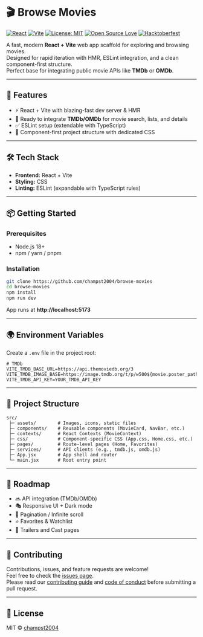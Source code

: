 # 🎬 Browse Movies

[![React](https://img.shields.io/badge/React-20232A?style=for-the-badge&logo=react&logoColor=61DAFB)](https://react.dev/)
[![Vite](https://img.shields.io/badge/Vite-646CFF?style=for-the-badge&logo=vite&logoColor=FFD62E)](https://vitejs.dev/)
[![License: MIT](https://img.shields.io/badge/License-MIT-green.svg?style=for-the-badge)](./LICENSE)
[![Open Source Love](https://badges.frapsoft.com/os/v1/open-source.svg?v=103)](https://github.com/ellerbrock/open-source-badges/)
[![Hacktoberfest](https://img.shields.io/badge/Hacktoberfest-2025-orange.svg?style=for-the-badge)](https://hacktoberfest.com/)

A fast, modern **React + Vite** web app scaffold for exploring and browsing movies.  
Designed for rapid iteration with HMR, ESLint integration, and a clean component-first structure.  
Perfect base for integrating public movie APIs like **TMDb** or **OMDb**.

---

## 🚀 Features
- ⚡ React + Vite with blazing-fast dev server & HMR  
- 🔎 Ready to integrate **TMDb/OMDb** for movie search, lists, and details  
- ✅ ESLint setup (extendable with TypeScript)  
- 🎨 Component-first project structure with dedicated CSS  

---

## 🛠️ Tech Stack
- **Frontend:** React + Vite  
- **Styling:** CSS  
- **Linting:** ESLint (expandable with TypeScript rules)  

---

## 📦 Getting Started
### Prerequisites
- Node.js 18+  
- npm / yarn / pnpm  

### Installation
```bash
git clone https://github.com/champst2004/browse-movies
cd browse-movies
npm install
npm run dev
```
App runs at **http://localhost:5173**

---

## 🌍 Environment Variables
Create a `.env` file in the project root:

```env
# TMDb
VITE_TMDB_BASE_URL=https://api.themoviedb.org/3
VITE_TMDB_IMAGE_BASE=https://image.tmdb.org/t/p/w500${movie.poster_path}
VITE_TMDB_API_KEY=YOUR_TMDB_API_KEY
```

---

## 📂 Project Structure
```
src/
 ├─ assets/        # Images, icons, static files
 ├─ components/    # Reusable components (MovieCard, NavBar, etc.)
 ├─ contexts/      # React Contexts (MovieContext)
 ├─ css/           # Component-specific CSS (App.css, Home.css, etc.)
 ├─ pages/         # Route-level pages (Home, Favorites)
 ├─ services/      # API clients (e.g., tmdb.js, omdb.js)
 ├─ App.jsx        # App shell and router
 └─ main.jsx       # Root entry point
```

---

## 📌 Roadmap
- 🔜 API integration (TMDb/OMDb)  
- 🎭 Responsive UI + Dark mode  
- 🔄 Pagination / Infinite scroll  
- ⭐ Favorites & Watchlist  
- 🎥 Trailers and Cast pages  

---

## 🤝 Contributing

Contributions, issues, and feature requests are welcome!  
Feel free to check the [issues page](https://github.com/champst2004/browse-movies/issues).  
Please read our [contributing guide](./CONTRIBUTING.md) and [code of conduct](./CODE_OF_CONDUCT.md) before submitting a pull request.

---

## 📜 License
MIT © [champst2004](https://github.com/champst2004/browse-movies/blob/master/LICENSE)
